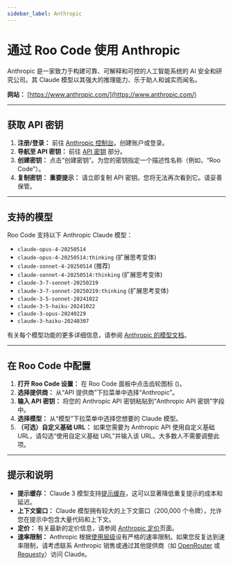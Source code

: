 ```yaml
---
sidebar_label: Anthropic
---
```


# 通过 Roo Code 使用 Anthropic

Anthropic 是一家致力于构建可靠、可解释和可控的人工智能系统的 AI 安全和研究公司。其 Claude 模型以其强大的推理能力、乐于助人和诚实而闻名。

**网站：** [https://www.anthropic.com/](https://www.anthropic.com/)

---

## 获取 API 密钥

1.  **注册/登录：** 前往 [Anthropic 控制台](https://console.anthropic.com/)。创建账户或登录。
2.  **导航至 API 密钥：** 前往 [API 密钥](https://console.anthropic.com/settings/keys) 部分。
3.  **创建密钥：** 点击“创建密钥”。为您的密钥指定一个描述性名称（例如，“Roo Code”）。
4.  **复制密钥：** **重要提示：** 请立即复制 API 密钥。您将无法再次看到它。请妥善保管。

---

## 支持的模型

Roo Code 支持以下 Anthropic Claude 模型：

*   `claude-opus-4-20250514`
*   `claude-opus-4-20250514:thinking` (扩展思考变体)
*   `claude-sonnet-4-20250514` (推荐)
*   `claude-sonnet-4-20250514:thinking` (扩展思考变体)
*   `claude-3-7-sonnet-20250219`
*   `claude-3-7-sonnet-20250219:thinking` (扩展思考变体)
*   `claude-3-5-sonnet-20241022`
*   `claude-3-5-haiku-20241022`
*   `claude-3-opus-20240229`
*   `claude-3-haiku-20240307`

有关每个模型功能的更多详细信息，请参阅 [Anthropic 的模型文档](https://docs.anthropic.com/en/docs/about-claude/models)。

---

## 在 Roo Code 中配置

1.  **打开 Roo Code 设置：** 在 Roo Code 面板中点击齿轮图标 (<Codicon name="gear" />)。
2.  **选择提供商：** 从“API 提供商”下拉菜单中选择“Anthropic”。
3.  **输入 API 密钥：** 将您的 Anthropic API 密钥粘贴到“Anthropic API 密钥”字段中。
4.  **选择模型：** 从“模型”下拉菜单中选择您想要的 Claude 模型。
5.  **（可选）自定义基础 URL：** 如果您需要为 Anthropic API 使用自定义基础 URL，请勾选“使用自定义基础 URL”并输入该 URL。大多数人不需要调整此项。

---

## 提示和说明

*   **提示缓存：** Claude 3 模型支持[提示缓存](https://docs.anthropic.com/en/docs/build-with-claude/prompt-caching)，这可以显著降低重复提示的成本和延迟。
*   **上下文窗口：** Claude 模型拥有较大的上下文窗口（200,000 个令牌），允许您在提示中包含大量代码和上下文。
*   **定价：** 有关最新的定价信息，请参阅 [Anthropic 定价](https://www.anthropic.com/pricing)页面。
*   **速率限制：** Anthropic 根据[使用层级](https://docs.anthropic.com/en/api/rate-limits#requirements-to-advance-tier)设有严格的速率限制。如果您反复达到速率限制，请考虑联系 Anthropic 销售或通过其他提供商（如 [OpenRouter](/providers/openrouter) 或 [Requesty](/providers/requesty)）访问 Claude。
